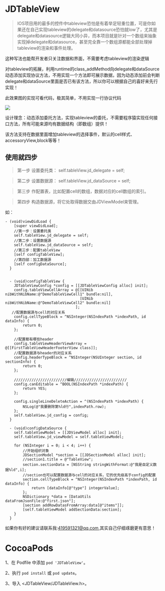 # JDTableView

>IOS项目用的最多的控件中tableview恐怕是有着举足轻重位置，可是你如果还在自己实现tableview的delegate和datasource恐怕就low了，尤其是delegate和datasource逻辑大同小异，而本项目就是针对一个数组来抽象实现掉delegate和datasource，甚至完全靠一个数组源都能全部处理掉tableview的渲染和事件处理。

这种写法也能帮开发者只关注数据和界面，不需要考虑tableview的渲染逻辑

对tableview的拓展，利用runtime的class_addMethod向delegate和dataSource动态添加实现协议方法，不用实现一个方法即可展示数据，因为动态添加前会判断delegate和dataSource里面是否已有该方法，所以你可以根据自己的喜好来先行实现！

此效果图的实现可看代码，极其简单，不用实现一行协议代码

![](https://github.com/wangjindong/JDTableView/blob/master/tableview.gif)



设计理念：动态添加委托方法，实现tableview的委托，不需要程序猿实现任何接口方法，所有可能来源均有数据结构（即数组）提供！

该方法支持在数据里面增加tableview的选择事件，默认的cell样式、accessoryView,block等等！

## 使用就四步

 >第一步 设置委托类： self.tableView.jd_delegate = self;
 
 >第二步 设置数据源： self.tableView.jd_dataSource = self;
 
 >第三步 作配置表，比如配置cell的数组，数据对应的cell数组的索引。

 >第四步 构造数据源，将它处取得数据交由JDViewModel来管理。

如：

```
- (void)viewDidLoad {
    [super viewDidLoad];
    //第一步：设置委托类
    self.tableView.jd_delegate = self;
    //第二步：设置数据源
    self.tableView.jd_dataSource = self;
    //第三步：配置tableView
    [self configTableView];
    //第四部：加工数据源
    [self configDataSource];
  }
 
 
  - (void)configTableView {
    JDTableViewConfig *config = [[JDTableViewConfig alloc] init];
    config.tableViewCellArray = @[[UINib nibWithNibName:@"DemoTableViewCell1" bundle:nil],
                                  [UINib nibWithNibName:@"DemoTableViewCell2" bundle:nil]
                                ];
   //配置数据源与cell的对应关系
    config.cellTypeBlock = ^NSInteger(NSIndexPath *indexPath, id dataInfo) {
        return 0;
    };
    
    //配置都有哪些header
    config.tableViewHeaderViewArray = @[[FirstTableViewHeaderFooterView class]];
    //配置数据源与header的对应关系
    config.headerTypeBlock = ^NSInteger(NSUInteger section, id sectionInfo) {
        return 0;
    };
    
    ////////////////////////编辑////////////////////////
    config.canEditable = ^BOOL(NSIndexPath *indexPath) {
        return YES;
    };

    config.singleLineDeleteAction = ^(NSIndexPath *indexPath) {
        NSLog(@"我要删除第%ld行",indexPath.row);
    };
    self.tableView.jd_config = config;
  }

  - (void)configDataSource {
    self.tableViewModel = [[JDViewModel alloc] init];
    self.tableView.jd_viewModel = self.tableViewModel;
    
    for (NSInteger i = 0; i < 4; i++) {
        //开始组织对象
        JDSectionModel *section = [[JDSectionModel alloc] init];
        //section1.title = @"TableView";
        section.sectionData = [NSString stringWithFormat:@"我是自定义数据%ld",i];
        //section也可以配置数据源与cell的对应关系，它的优先级高于config的配置
        section.cellTypeBlock = ^NSInteger(NSIndexPath *indexPath, id dataInfo) {
            return [dataInfo[@"type"] integerValue];
        };
        NSDictionary *data = [DataUtils dataFromJsonFile:@"first.json"];
        [section addRowDatasFromArray:data[@"items"]];
        [self.tableViewModel addSectionData:section];
    }
  }
```
如果你有好的建议请联系我:419591321@qq.com,其实自己仔细琢磨更有意思！

 
# CocoaPods

1、在 Podfile 中添加 `pod 'JDTableView'`。

2、执行 `pod install` 或 `pod update`。

3、导入 \<JDTableView/JDTableView.h\>。
